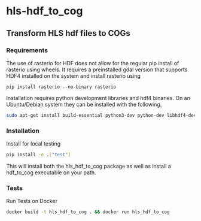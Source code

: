 # hls-hdf_to_cog
## Transform HLS hdf files to COGs

### Requirements
The use of rasterio for HDF does not allow for the regular pip install of rasterio using wheels. It requires a preinstalled gdal version that supports HDF4 installed on the system and install rasterio using
```
pip install rasterio --no-binary rasterio
```

Installation requires python development libraries and hdf4 binaries. On an Ubuntu/Debian system they can be installed with the following.
```bash
sudo apt-get install build-essential python3-dev python-dev libhdf4-dev # For Python 3

```
### Installation
Install for local testing
```bash
pip install -e .["test"]
```

This will install both the hls_hdf_to_cog package as well as install a hdf_to_cog executable on your path.

### Tests
Run Tests on Docker
```bash
docker build -t hls_hdf_to_cog . && docker run hls_hdf_to_cog
```
